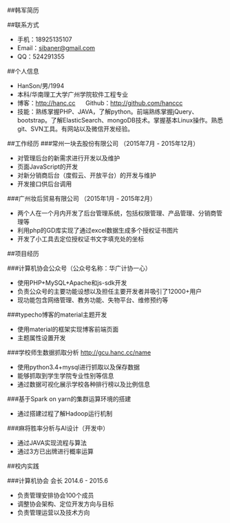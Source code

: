 ##韩军简历

##联系方式
* 手机：18925135107
* Email：sibaner@gmail.com
* QQ：524291355

##个人信息
* HanSon/男/1994
* 本科/华南理工大学广州学院软件工程专业
* 博客：http://hanc.cc &nbsp;&nbsp;&nbsp;&nbsp; Github：http://github.com/hanccc
* 技能：熟练掌握PHP、JAVA，了解python。前端熟练掌握jQuery、bootstrap。了解ElasticSearch、mongoDB技术。掌握基本Linux操作。熟悉git、SVN工具。有网站以及微信开发经验。

##工作经历
###常州一块去股份有限公司 （2015年7月 - 2015年12月）
* 对管理后台的新需求进行开发以及维护
* 页面JavaScript的开发
* 对新分销商后台（度假云、开放平台）的开发与维护
* 开发接口供后台调用

###广州妆后贸易有限公司 （2015年1月 - 2015年2月）
* 两个人在一个月内开发了后台管理系统，包括权限管理、产品管理、分销商管理等
* 利用php的GD库实现了通过excel数据生成多个授权证书图片
* 开发了小工具去定位授权证书文字填充处的坐标

##项目经历

###计算机协会公众号（公众号名称：华广计协一心）
* 使用PHP+MySQL+Apache和js-sdk开发
* 负责公众号的主要功能设想以及担任主要开发者并吸引了12000+用户
* 现功能包含网络管理、教务功能、失物平台、维修预约等

###typecho博客的material主题开发
* 使用material的框架实现博客前端页面
* 主题属性设置开发

###学校师生数据抓取分析 http://gcu.hanc.cc/name
* 使用python3.4+mysql进行抓取以及保存数据
* 能够抓取到学生学院专业性别等信息
* 通过数据可视化展示学校各种排行榜以及比例信息

###基于Spark on yarn的集群运算环境的搭建
* 通过搭建过程了解Hadoop运行机制

###麻将胜率分析与AI设计（开发中）
* 通过JAVA实现流程与算法
* 通过3方已出牌进行概率运算


##校内实践

###计算机协会 会长 2014.6 - 2015.6
* 负责管理安排协会100个成员
* 调整协会架构、定位开发方向与目标
* 负责管理运营以及技术方向
